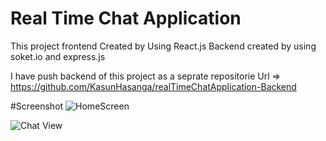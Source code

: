 # Real Time Chat Application 

This project frontend Created by Using React.js
Backend created by using soket.io and express.js

I have push backend of this project as a seprate repositorie
Url => https://github.com/KasunHasanga/realTimeChatApplication-Backend

#Screenshot
![HomeScreen](https://user-images.githubusercontent.com/44415252/124004788-fffe4180-d9f5-11eb-8345-ddc157c1671d.png)


![Chat View](https://user-images.githubusercontent.com/44415252/124004604-cdecdf80-d9f5-11eb-85af-e8e06a93c749.png)


